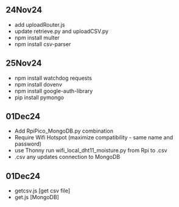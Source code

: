 ## 24Nov24
- add uploadRouter.js
- update retrieve.py and uploadCSV.py
- npm install multer
- npm install csv-parser

## 25Nov24
- npm install watchdog requests
- npm install dovenv
- npm install google-auth-library
- pip install pymongo

## 01Dec24
- Add RpiPico_MongoDB.py combination
- Require Wifi Hotspot (maximize compatibility - same name and password)
- use Thonny run wifi_local_dht11_moisture.py from Rpi to .csv
- .csv any updates connection to MongoDB

## 01Dec24
- getcsv.js [get csv file]
- get.js [MongoDB]
